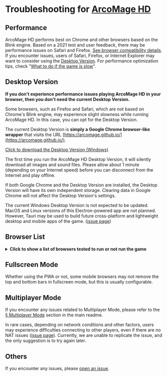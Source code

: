# Troubleshooting for [ArcoMage HD](https://arcomage.github.io/)

## Performance

ArcoMage HD performs best on Chrome and other browsers based on the Blink engine. Based on a 2021 test and user feedback, there may be performance issues on Safari and Firefox. [See browser compatibility details](#browser-list). If you encounter issues, users of Safari, Firefox, or Internet Explorer may want to consider using the [Desktop Version](#desktop-version). For performance optimization tips, check "[What to do if the game is slow](https://github.com/arcomage/arcomage-hd/issues/66)".

## Desktop Version

**If you don't experience performance issues playing ArcoMage HD in your browser, then you don't need the current Desktop Version.**

Some browsers, such as Firefox and Safari, which are not based on Chrome's Blink engine, may experience slight slowness while running ArcoMage HD. In this case, you can opt for the Desktop Version.

The current Desktop Version is **simply a Google Chrome browser-like wrapper** that visits the URL [https://arcomage.github.io/](https://arcomage.github.io/).

[Click to download the Desktop Version (Windows)](https://github.com/arcomage/arcomage-hd/releases/download/v1.0.0-beta.26/ArcoMage.HD.Setup.1.0.0.7z)

The first time you run the ArcoMage HD Desktop Version, it will silently download all images and sound files. Please allow about 1 minute (depending on your Internet speed) before you can disconnect from the Internet and play offline.

If both Google Chrome and the Desktop Version are installed, the Desktop Version will have its own independent storage. Clearing data in Google Chrome will not affect the Desktop Version's settings.

The current Windows Desktop Version is not expected to be updated. MacOS and Linux versions of this Electron-powered app are not planned. However, Tauri may be used to build future cross-platform and lightweight desktop and mobile apps of the game. ([issue page](https://github.com/arcomage/arcomage-hd/issues/3))

## Browser List

<details><summary><strong>Click to show a list of browsers tested to run or not run the game</strong></summary>

_(\*: presumed to work, but not fully tested)_

🏆 Browsers based on Chrome's engine, [Blink](https://www.chromium.org/blink), are fully supported by ArcoMage HD (as of 2021). With an average CPU / GPU, you should be able to play the game without performance issues. You don't need the Desktop Version for these browsers:

- Google Chromium
- Google Chrome
- Brave
- Microsoft Edge (new version, from 2019)
- Opera (from 2013) \*
- Android's native browser / WebView \*
- Samsung Internet
- Maxthon \*
- Vivaldi \*
- DuckDuckGo Privacy Browser
- Kiwi Browser
- Dolphin Browser
- QQ Browser \*
- Sogou Browser \*
- Baidu Browser \*
- 360's browsers \*
- WeChat's browser
- Yandex Browser \*
- UC Browser \*
- CM Browser \*
- SRWare Iron \*
- Beaker \*
- Naver Whale \*
- Puffin Browser \*
- etc.

_(If your Chrome-based browser has performance issues, the Desktop Version (a Chrome wrapper) will not help. Check solutions in [What to do if the game is slow](https://github.com/arcomage/arcomage-hd/issues/66))_

✅ Browsers based on Firefox's [Gecko](https://hg.mozilla.org/), Safari's [WebKit](https://webkit.org/), and [Qt WebEngine](https://wiki.qt.io/QtWebEngine) rendering engines are tested and functional, but they may be slightly slower than Chrome-based browsers. This depends on your CPU / GPU. If you find these browsers slow, try the Desktop Version:

- Firefox
  - Pale Moon \*
  - SeaMonkey \*
  - K-Meleon \*
  - Tor Browser \*
  - etc.
- Safari 14+ (and/or iOS 14+) (v13- can run the game, but may not display WebP images)
- Browsers based on Qt WebEngine
  - qutebrowser
  - Falkon
  - Dooble \*
  - etc.

❌ Browsers with other rendering engines are not supported. You must switch to a Chrome-based browser or use the Desktop Version:

- Microsoft Internet Explorer (IE)
- Microsoft Edge (old version, before 2019) \*
- Opera (very old version, before 2013) \*
- Lynx \*
- NetSurf
- Links \*
- KaiOS browser \*
- etc.

❌ Very old browsers that [do not support ECMAScript 2015 (ES6)](https://caniuse.com/es6) or [WebP images](https://caniuse.com/webp) are also not supported.

</details>

## Fullscreen Mode

Whether using the PWA or not, some mobile browsers may not remove the top and bottom bars in fullscreen mode, but this is usually configurable.

## Multiplayer Mode

If you encounter any issues related to Multiplayer Mode, please refer to the [§ Multiplayer Mode](README.md#multiplayer-mode) section in the main readme.

In rare cases, depending on network conditions and other factors, users may experience difficulties connecting to other players, even if there are no NAT issues ([issue page](https://github.com/arcomage/arcomage-hd/issues/75)). Currently, we are unable to replicate the issue, and the only suggestion is to try again later.

## Others

If you encounter any issues, please [open an issue](https://github.com/arcomage/arcomage-hd/issues).
